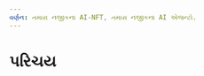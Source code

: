```yaml
---
વર્ણન: તમારા નજીકના AI-NFT, તમારા નજીકના AI એજન્ટો.
---
```


# પરિચય

<figure><img src="../.gitbook/assets/xnomad.png" alt=""><figcaption></figcaption></figure>

